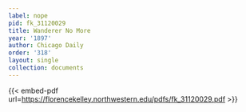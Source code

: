 ```yaml
---
label: nope
pid: fk_31120029
title: Wanderer No More
year: '1897'
author: Chicago Daily
order: '318'
layout: single
collection: documents
---
```



{{< embed-pdf url=https://florencekelley.northwestern.edu/pdfs/fk_31120029.pdf >}}